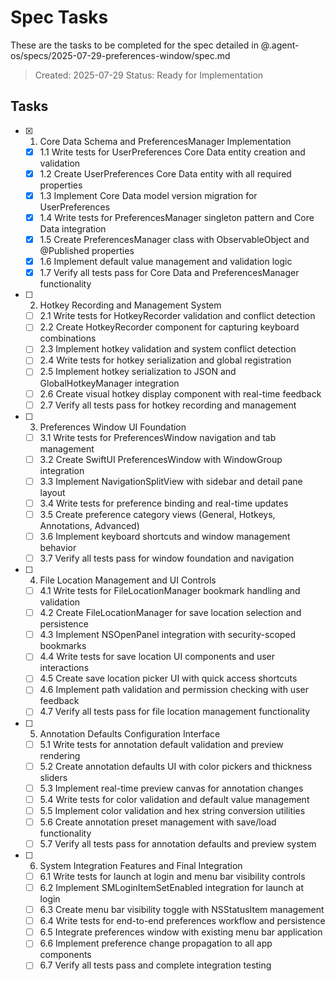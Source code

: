 # Spec Tasks

These are the tasks to be completed for the spec detailed in @.agent-os/specs/2025-07-29-preferences-window/spec.md

> Created: 2025-07-29
> Status: Ready for Implementation

## Tasks

- [x] 1. Core Data Schema and PreferencesManager Implementation
  - [x] 1.1 Write tests for UserPreferences Core Data entity creation and validation
  - [x] 1.2 Create UserPreferences Core Data entity with all required properties
  - [x] 1.3 Implement Core Data model version migration for UserPreferences
  - [x] 1.4 Write tests for PreferencesManager singleton pattern and Core Data integration
  - [x] 1.5 Create PreferencesManager class with ObservableObject and @Published properties
  - [x] 1.6 Implement default value management and validation logic
  - [x] 1.7 Verify all tests pass for Core Data and PreferencesManager functionality

- [ ] 2. Hotkey Recording and Management System
  - [ ] 2.1 Write tests for HotkeyRecorder validation and conflict detection
  - [ ] 2.2 Create HotkeyRecorder component for capturing keyboard combinations
  - [ ] 2.3 Implement hotkey validation and system conflict detection
  - [ ] 2.4 Write tests for hotkey serialization and global registration
  - [ ] 2.5 Implement hotkey serialization to JSON and GlobalHotkeyManager integration
  - [ ] 2.6 Create visual hotkey display component with real-time feedback
  - [ ] 2.7 Verify all tests pass for hotkey recording and management

- [ ] 3. Preferences Window UI Foundation
  - [ ] 3.1 Write tests for PreferencesWindow navigation and tab management
  - [ ] 3.2 Create SwiftUI PreferencesWindow with WindowGroup integration
  - [ ] 3.3 Implement NavigationSplitView with sidebar and detail pane layout
  - [ ] 3.4 Write tests for preference binding and real-time updates
  - [ ] 3.5 Create preference category views (General, Hotkeys, Annotations, Advanced)
  - [ ] 3.6 Implement keyboard shortcuts and window management behavior
  - [ ] 3.7 Verify all tests pass for window foundation and navigation

- [ ] 4. File Location Management and UI Controls
  - [ ] 4.1 Write tests for FileLocationManager bookmark handling and validation
  - [ ] 4.2 Create FileLocationManager for save location selection and persistence
  - [ ] 4.3 Implement NSOpenPanel integration with security-scoped bookmarks
  - [ ] 4.4 Write tests for save location UI components and user interactions
  - [ ] 4.5 Create save location picker UI with quick access shortcuts
  - [ ] 4.6 Implement path validation and permission checking with user feedback
  - [ ] 4.7 Verify all tests pass for file location management functionality

- [ ] 5. Annotation Defaults Configuration Interface
  - [ ] 5.1 Write tests for annotation default validation and preview rendering
  - [ ] 5.2 Create annotation defaults UI with color pickers and thickness sliders
  - [ ] 5.3 Implement real-time preview canvas for annotation changes
  - [ ] 5.4 Write tests for color validation and default value management
  - [ ] 5.5 Implement color validation and hex string conversion utilities
  - [ ] 5.6 Create annotation preset management with save/load functionality
  - [ ] 5.7 Verify all tests pass for annotation defaults and preview system

- [ ] 6. System Integration Features and Final Integration
  - [ ] 6.1 Write tests for launch at login and menu bar visibility controls
  - [ ] 6.2 Implement SMLoginItemSetEnabled integration for launch at login
  - [ ] 6.3 Create menu bar visibility toggle with NSStatusItem management
  - [ ] 6.4 Write tests for end-to-end preferences workflow and persistence
  - [ ] 6.5 Integrate preferences window with existing menu bar application
  - [ ] 6.6 Implement preference change propagation to all app components
  - [ ] 6.7 Verify all tests pass and complete integration testing